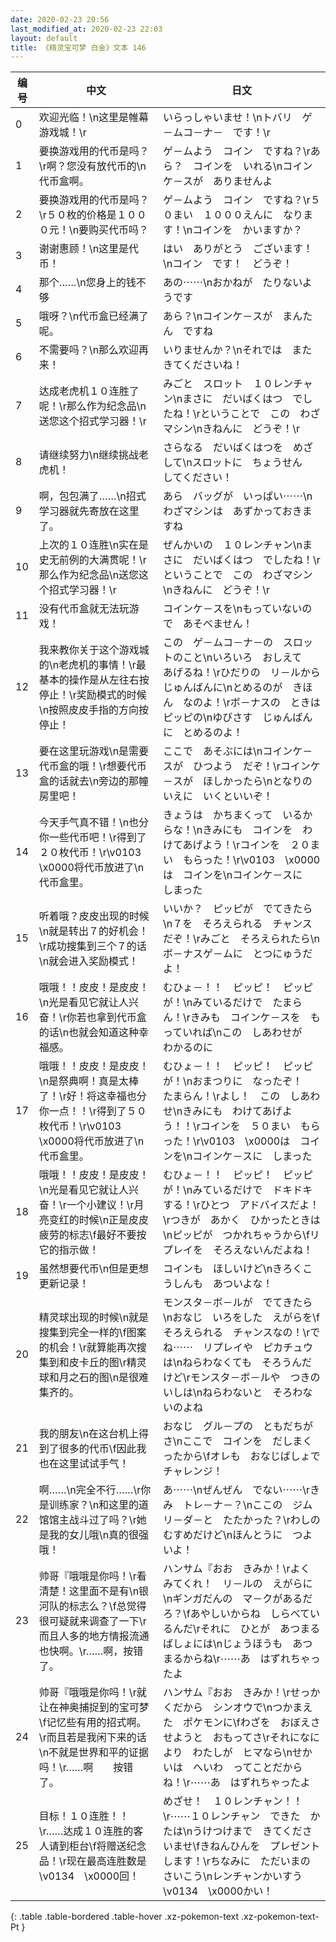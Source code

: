 ```yaml
---
date: 2020-02-23 20:56
last_modified_at: 2020-02-23 22:03
layout: default
title: 《精灵宝可梦 白金》文本 146
---
```

| 编号 | 中文 | 日文 |
| ---- | ---- | ---- |
| 0 | 欢迎光临！\n这里是帷幕游戏城！\r | いらっしゃいませ！\nトバリ　ゲ－ムコ－ナ－　です！\r |
| 1 | 要换游戏用的代币是吗？\r啊？您没有放代币的\n代币盒啊。 | ゲ－ムよう　コイン　ですね？\rあら？　コインを　いれる\nコインケ－スが　ありませんよ |
| 2 | 要换游戏用的代币是吗？\r５０枚的价格是１０００元！\n要购买代币吗？ | ゲ－ムよう　コイン　ですね？\r５０まい　１０００えんに　なります！\nコインを　かいますか？ |
| 3 | 谢谢惠顾！\n这里是代币！ | はい　ありがとう　ございます！\nコイン　です！　どうぞ！ |
| 4 | 那个……\n您身上的钱不够 | あの⋯⋯\nおかねが　たりないようです |
| 5 | 哦呀？\n代币盒已经满了呢。 | あら？\nコインケ－スが　まんたん　ですね |
| 6 | 不需要吗？\n那么欢迎再来！ | いりませんか？\nそれでは　また　きてくださいね！ |
| 7 | 达成老虎机１０连胜了呢！\r那么作为纪念品\n送您这个招式学习器！\r | みごと　スロット　１０レンチャン\nまさに　だいばくはつ　でしたね！\rということで　この　わざマシン\nきねんに　どうぞ！\r |
| 8 | 请继续努力\n继续挑战老虎机！ | さらなる　だいばくはつを　めざして\nスロットに　ちょうせん　してください！ |
| 9 | 啊，包包满了……\n招式学习器就先寄放在这里了。 | あら　バッグが　いっぱい⋯⋯\nわざマシンは　あずかっておきますね |
| 10 | 上次的１０连胜\n实在是史无前例的大满贯呢！\r那么作为纪念品\n送您这个招式学习器！\r | ぜんかいの　１０レンチャン\nまさに　だいばくはつ　でしたね！\rということで　この　わざマシン\nきねんに　どうぞ！\r |
| 11 | 没有代币盒就无法玩游戏！ | コインケ－スを\nもっていないので　あそべません！ |
| 12 | 我来教你关于这个游戏城的\n老虎机的事情！\r最基本的操作是从左往右按停止！\r奖励模式的时候\n按照皮皮手指的方向按停止！ | この　ゲ－ムコ－ナ－の　スロットのこと\nいろいろ　おしえて　あげるね！\rひだりの　リ－ルから　じゅんばんに\nとめるのが　きほん　なのよ！\rボ－ナスの　ときは　ピッピの\nゆびさす　じゅんばんに　とめるのよ！ |
| 13 | 要在这里玩游戏\n是需要代币盒的哦！\r想要代币盒的话就去\n旁边的那幢房里吧！ | ここで　あそぶには\nコインケ－スが　ひつよう　だぞ！\rコインケ－スが　ほしかったら\nとなりの　いえに　いくといいぞ！ |
| 14 | 今天手气真不错！\n也分你一些代币吧！\r得到了２０枚代币！\r\v0103　\x0000将代币放进了\n代币盒里。 | きょうは　かちまくって　いるからな！\nきみにも　コインを　わけてあげよう！\rコインを　２０まい　もらった！\r\v0103　\x0000は　コインを\nコインケ－スに　しまった |
| 15 | 听着哦？皮皮出现的时候\n就是转出７的好机会！\r成功搜集到三个７的话\n就会进入奖励模式！ | いいか？　ピッピが　でてきたら\n７を　そろえられる　チャンスだぞ！\rみごと　そろえられたら\nボ－ナスゲ－ムに　とつにゅうだよ！ |
| 16 | 哦哦！！皮皮！是皮皮！\n光是看见它就让人兴奋！\r你若也拿到代币盒的话\n也就会知道这种幸福感。 | むひょ－！！　ピッピ！　ピッピが！\nみているだけで　たまらん！\rきみも　コインケ－スを　もっていれば\nこの　しあわせが　わかるのに |
| 17 | 哦哦！！皮皮！是皮皮！\n是祭典啊！真是太棒了！\r好！将这幸福也分你一点！！\r得到了５０枚代币！\r\v0103　\x0000将代币放进了\n代币盒里。 | むひょ－！！　ピッピ！　ピッピが！\nおまつりに　なったぞ！　たまらん！\rよし！　この　しあわせ\nきみにも　わけてあげよう！！\rコインを　５０まい　もらった！\r\v0103　\x0000は　コインを\nコインケ－スに　しまった |
| 18 | 哦哦！！皮皮！是皮皮！\n光是看见它就让人兴奋！\r一个小建议！\r月亮变红的时候\n正是皮皮疲劳的标志\f最好不要按它的指示做！ | むひょ－！！　ピッピ！　ピッピが！\nみているだけで　ドキドキする！\rひとつ　アドバイスだよ！\rつきが　あかく　ひかったときは\nピッピが　つかれちゃうから\fリプレイを　そろえないんだよね！ |
| 19 | 虽然想要代币\n但是更想更新记录！ | コインも　ほしいけど\nきろくこうしんも　あついよな！ |
| 20 | 精灵球出现的时候\n就是搜集到完全一样的\f图案的机会！\r就算能再次搜集到和皮卡丘的图\r精灵球和月之石的图\n是很难集齐的。 | モンスタ－ボ－ルが　でてきたら\nおなじ　いろをした　えがらを\fそろえられる　チャンスなの！\rでね⋯⋯　リプレイや　ピカチュウは\nねらわなくても　そろうんだけど\rモンスタ－ボ－ルや　つきのいしは\nねらわないと　そろわないのよね |
| 21 | 我的朋友\n在这台机上得到了很多的代币\f因此我也在这里试试手气！ | おなじ　グル－プの　ともだちがさ\nここで　コインを　だしまくったから\fオレも　おなじばしょで　チャレンジ！ |
| 22 | 啊……\n完全不行……\r你是训练家？\n和这里的道馆馆主战斗过了吗？\r她是我的女儿哦\n真的很强哦！ | あ⋯⋯\nぜんぜん　でない⋯⋯\rきみ　トレ－ナ－？\nここの　ジムリ－ダ－と　たたかった？\rわしの　むすめだけど\nほんとうに　つよいよ！ |
| 23 | 帅哥『哦哦是你吗！\r看清楚！这里面不是有\n银河队的标志么？\f总觉得很可疑就来调查了一下\r而且人多的地方情报流通也快啊。\r……啊，按错了。 | ハンサム『おお　きみか！\rよくみてくれ！　リ－ルの　えがらに\nギンガだんの　マ－クがあるだろ？\fあやしいからね　しらべているんだ\rそれに　ひとが　あつまる　ばしょには\nじょうほうも　あつまるからね\r⋯⋯あ　はずれちゃったよ |
| 24 | 帅哥『哦哦是你吗！\r就让在神奥捕捉到的宝可梦\f记忆些有用的招式啊。\r而且若是我闲下来的话\n不就是世界和平的证据吗！\r……啊　　按错了。 | ハンサム『おお　きみか！\rせっかくだから　シンオウで\nつかまえた　ポケモンに\fわざを　おぼえさせようと　おもってさ\rそれになにより　わたしが　ヒマなら\nせかいは　へいわ　ってことだからね！\r⋯⋯あ　はずれちゃったよ |
| 25 | 目标！１０连胜！！\r……达成１０连胜的客人请到柜台\f将赠送纪念品！\r现在最高连胜数是\v0134　\x0000回！ | めざせ！　１０レンチャン！！\r⋯⋯１０レンチャン　できた　かたは\nうけつけまで　きてくださいませ\fきねんひんを　プレゼントします！\rちなみに　ただいまの　さいこう\nレンチャンかいすう　\v0134　\x0000かい！ |
{: .table .table-bordered .table-hover .xz-pokemon-text .xz-pokemon-text-Pt }